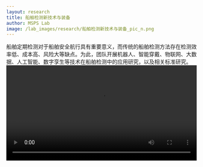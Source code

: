 ```yaml
---
layout: research
title: 船舶检测新技术与装备
author: MSPS Lab
image: /lab_images/research/船舶检测新技术与装备_pic_n.png
---
```


船舶定期检测对于船舶安全航行具有重要意义，而传统的船舶检测方法存在检测效率低、成本高、风险大等缺点。为此，团队开展机器人、智能穿戴、物联网、大数据、人工智能、数字孪生等技术在船舶检测中的应用研究，以及相关标准研究。
<br>
<video id="video" controls="" preload="auto" style="width: 100%;">
    <source id="mp4" src="/others/船舶检测新技术与装备_pic_2.mp4" type="video/mp4">
</video>

